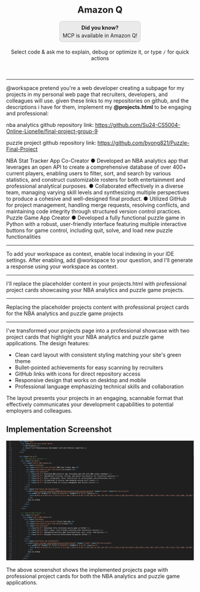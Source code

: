 <div style="display: flex; flex-direction: column; align-items: center; justify-content: center; text-align: center; padding: 200px 0 20px 0;">

<div style="font-size: 24px; margin-bottom: 12px;"><strong>Amazon Q</strong></div>
<div style="background: rgba(128, 128, 128, 0.15); border: 1px solid rgba(128, 128, 128, 0.25); border-radius: 8px; padding: 8px; margin: 4px 0; text-align: center;">
<div style="font-size: 14px; margin-bottom: 4px;"><strong>Did you know?</strong></div>
<div>MCP is available in Amazon Q!</div>
</div>

Select code & ask me to explain, debug or optimize it, or type `/` for quick actions

</div>

---

@workspace pretend you&#39;re a web developer creating a subpage for my projects in my personal web page that recruiters, developers, and colleagues will use. given these links to my repositories on github, and the descriptions i have for them, implement my  **@projects.html** to be engaging and professional:

nba analytics github repository link:
https://github.com/Su24-CS5004-Online-Lionelle/final-project-group-9

puzzle project github repository link:
https://github.com/byong821/Puzzle-Final-Project

NBA Stat Tracker App Co-Creator
●
Developed an NBA analytics app that leverages an open API to create a comprehensive database of over
400+ current players, enabling users to filter, sort, and search by various statistics, and construct
customizable rosters for both entertainment and professional analytical purposes.
●
Collaborated effectively in a diverse team, managing varying skill levels and synthesizing multiple
perspectives to produce a cohesive and well-designed final product.
●
Utilized GitHub for project management, handling merge requests, resolving conflicts, and maintaining
code integrity through structured version control practices.
Puzzle Game App Creator
●
Developed a fully functional puzzle game in Python with a robust, user-friendly interface featuring
multiple interactive buttons for game control, including quit, solve, and load new puzzle functionalities

---


To add your workspace as context, enable local indexing in your IDE settings. After enabling, add @workspace to your question, and I'll generate a response using your workspace as context.

---

I'll replace the placeholder content in your projects.html with professional project cards showcasing your NBA analytics and puzzle game projects.

---

Replacing the placeholder projects content with professional project cards for the NBA analytics and puzzle game projects

---


I've transformed your projects page into a professional showcase with two project cards that highlight your NBA analytics and puzzle game applications. The design features:

- Clean card layout with consistent styling matching your site's green theme
- Bullet-pointed achievements for easy scanning by recruiters
- GitHub links with icons for direct repository access
- Responsive design that works on desktop and mobile
- Professional language emphasizing technical skills and collaboration

The layout presents your projects in an engaging, scannable format that effectively communicates your development capabilities to potential employers and colleagues.

## Implementation Screenshot

![Projects Page Implementation](images/codechunk_generated.jpeg)

The above screenshot shows the implemented projects page with professional project cards for both the NBA analytics and puzzle game applications.